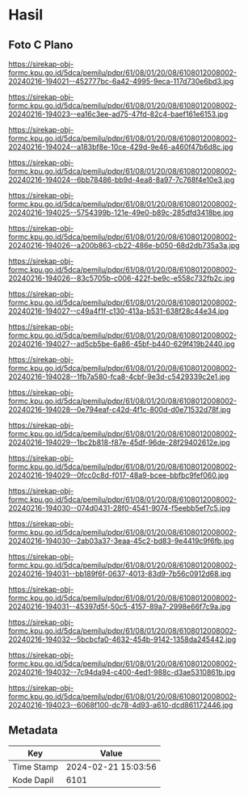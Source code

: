 # Hasil

## Foto C Plano

https://sirekap-obj-formc.kpu.go.id/5dca/pemilu/pdpr/61/08/01/20/08/6108012008002-20240216-194021--452777bc-6a42-4995-9eca-117d730e6bd3.jpg

https://sirekap-obj-formc.kpu.go.id/5dca/pemilu/pdpr/61/08/01/20/08/6108012008002-20240216-194023--ea16c3ee-ad75-47fd-82c4-baef161e6153.jpg

https://sirekap-obj-formc.kpu.go.id/5dca/pemilu/pdpr/61/08/01/20/08/6108012008002-20240216-194024--a183bf8e-10ce-429d-9e46-a460f47b6d8c.jpg

https://sirekap-obj-formc.kpu.go.id/5dca/pemilu/pdpr/61/08/01/20/08/6108012008002-20240216-194024--6bb78486-bb9d-4ea8-8a97-7c768f4e10e3.jpg

https://sirekap-obj-formc.kpu.go.id/5dca/pemilu/pdpr/61/08/01/20/08/6108012008002-20240216-194025--5754399b-121e-49e0-b89c-285dfd3418be.jpg

https://sirekap-obj-formc.kpu.go.id/5dca/pemilu/pdpr/61/08/01/20/08/6108012008002-20240216-194026--a200b863-cb22-486e-b050-68d2db735a3a.jpg

https://sirekap-obj-formc.kpu.go.id/5dca/pemilu/pdpr/61/08/01/20/08/6108012008002-20240216-194026--83c5705b-c006-422f-be9c-e558c732fb2c.jpg

https://sirekap-obj-formc.kpu.go.id/5dca/pemilu/pdpr/61/08/01/20/08/6108012008002-20240216-194027--c49a4f1f-c130-413a-b531-638f28c44e34.jpg

https://sirekap-obj-formc.kpu.go.id/5dca/pemilu/pdpr/61/08/01/20/08/6108012008002-20240216-194027--ad5cb5be-6a86-45bf-b440-629f419b2440.jpg

https://sirekap-obj-formc.kpu.go.id/5dca/pemilu/pdpr/61/08/01/20/08/6108012008002-20240216-194028--1fb7a580-fca8-4cbf-9e3d-c5429339c2e1.jpg

https://sirekap-obj-formc.kpu.go.id/5dca/pemilu/pdpr/61/08/01/20/08/6108012008002-20240216-194028--0e794eaf-c42d-4f1c-800d-d0e71532d78f.jpg

https://sirekap-obj-formc.kpu.go.id/5dca/pemilu/pdpr/61/08/01/20/08/6108012008002-20240216-194029--1bc2b818-f87e-45df-96de-28f29402612e.jpg

https://sirekap-obj-formc.kpu.go.id/5dca/pemilu/pdpr/61/08/01/20/08/6108012008002-20240216-194029--0fcc0c8d-f017-48a9-bcee-bbfbc9fef060.jpg

https://sirekap-obj-formc.kpu.go.id/5dca/pemilu/pdpr/61/08/01/20/08/6108012008002-20240216-194030--074d0431-28f0-4541-9074-f5eebb5ef7c5.jpg

https://sirekap-obj-formc.kpu.go.id/5dca/pemilu/pdpr/61/08/01/20/08/6108012008002-20240216-194030--2ab03a37-3eaa-45c2-bd83-9e4419c9f6fb.jpg

https://sirekap-obj-formc.kpu.go.id/5dca/pemilu/pdpr/61/08/01/20/08/6108012008002-20240216-194031--bb189f6f-0637-4013-83d9-7b56c0912d68.jpg

https://sirekap-obj-formc.kpu.go.id/5dca/pemilu/pdpr/61/08/01/20/08/6108012008002-20240216-194031--45397d5f-50c5-4157-89a7-2998e66f7c9a.jpg

https://sirekap-obj-formc.kpu.go.id/5dca/pemilu/pdpr/61/08/01/20/08/6108012008002-20240216-194032--5bcbcfa0-4632-454b-9142-1358da245442.jpg

https://sirekap-obj-formc.kpu.go.id/5dca/pemilu/pdpr/61/08/01/20/08/6108012008002-20240216-194032--7c94da94-c400-4ed1-988c-d3ae5310861b.jpg

https://sirekap-obj-formc.kpu.go.id/5dca/pemilu/pdpr/61/08/01/20/08/6108012008002-20240216-194023--6068f100-dc78-4d93-a610-dcd861172446.jpg


## Metadata

| Key        | Value               |
| ---------- | ------------------- |
| Time Stamp | 2024-02-21 15:03:56 |
| Kode Dapil | 6101                |



